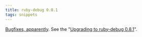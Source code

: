 ```yaml
---
title: ruby-debug 0.8.1
tags: snippets
---
```


[Bugfixes, apparently](http://rubyforge.org/frs/shownotes.php?release_id=10485). See the "[Upgrading to ruby-debug 0.8.1](http://wincent.com/wiki/Upgrading%20to%20ruby-debug%200.8.1)".
